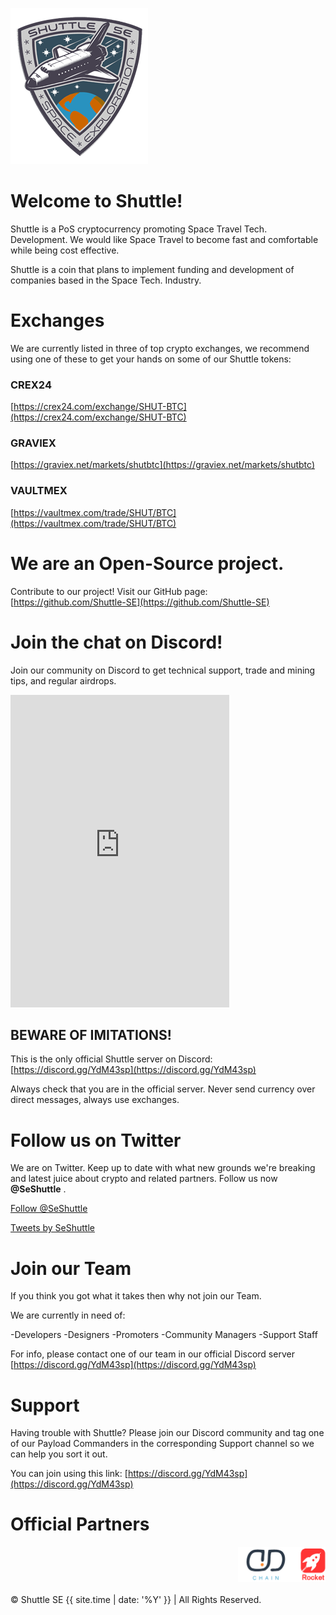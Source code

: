 ![Shuttle](/img/shu_logo-C-03-200x.png)


# Welcome to Shuttle!


Shuttle is a PoS cryptocurrency promoting Space Travel Tech. Development. We would like Space Travel to become fast and comfortable while being cost effective.

Shuttle is a coin that plans to implement funding and development of companies based in the Space Tech. Industry.


# Exchanges


We are currently listed in three of top crypto exchanges, we recommend using one of these to get your hands on some of our Shuttle tokens:

### CREX24

[https://crex24.com/exchange/SHUT-BTC](https://crex24.com/exchange/SHUT-BTC)


### GRAVIEX

[https://graviex.net/markets/shutbtc](https://graviex.net/markets/shutbtc)


### VAULTMEX

[https://vaultmex.com/trade/SHUT/BTC](https://vaultmex.com/trade/SHUT/BTC)



# We are an Open-Source project.


Contribute to our project! Visit our GitHub page: [https://github.com/Shuttle-SE](https://github.com/Shuttle-SE)


# Join the chat on Discord!


Join our community on Discord to get technical support, trade and mining tips, and regular airdrops.

<iframe src="https://discordapp.com/widget?id=520628368194928642&theme=dark" width="350" height="500" allowtransparency="true" frameborder="0"></iframe>

## BEWARE OF IMITATIONS!

This is the only official Shuttle server on Discord: [https://discord.gg/YdM43sp](https://discord.gg/YdM43sp)

Always check that you are in the official server. Never send currency over direct messages, always use exchanges.


# Follow us on Twitter


We are on Twitter. Keep up to date with what new grounds we're breaking and latest juice about crypto and related partners. Follow us now **@SeShuttle** .


<a href="https://twitter.com/SeShuttle?ref_src=twsrc%5Etfw" class="twitter-follow-button" data-size="large" data-show-screen-name="false" data-show-count="false">Follow @SeShuttle</a><script async src="https://platform.twitter.com/widgets.js" charset="utf-8"></script>

<a class="twitter-timeline" data-width="400" data-height="600" data-theme="dark" data-link-color="#199" href="https://twitter.com/SeShuttle?ref_src=twsrc%5Etfw">Tweets by SeShuttle</a> <script async src="https://platform.twitter.com/widgets.js" charset="utf-8"></script>


# Join our Team


If you think you got what it takes then why not join our Team.

We are currently in need of:

-Developers
-Designers
-Promoters
-Community Managers
-Support Staff

For info, please contact one of our team in our official Discord server [https://discord.gg/YdM43sp](https://discord.gg/YdM43sp)


# Support


Having trouble with Shuttle? Please join our Discord community and tag one of our Payload Commanders in the corresponding Support channel so we can help you sort it out.

You can join using this link: [https://discord.gg/YdM43sp](https://discord.gg/YdM43sp)


# Official Partners


<marquee behavior="scroll" direction="left">
<img src="/img/scrolling-banner.png" width="" height="" alt="DD-Chain | Rocket | CFCC">
</marquee>





<p>&copy; Shuttle SE {{ site.time | date: '%Y' }} | All Rights Reserved. </p>
